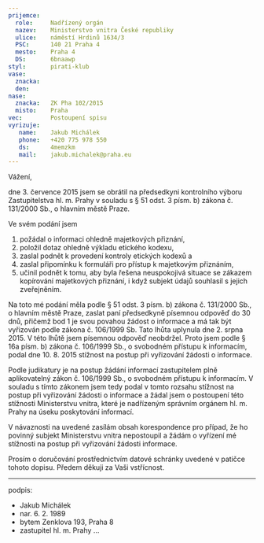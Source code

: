 ```yaml
---
prijemce: 
  role:     Nadřízený orgán
  nazev:    Ministerstvo vnitra České republiky
  ulice:    náměstí Hrdinů 1634/3
  PSC:      140 21 Praha 4
  mesto:    Praha 4
  DS:       6bnaawp
styl:       pirati-klub
vase:
  znacka:   
  den:
nase:
  znacka:   ZK Pha 102/2015
  misto:    Praha
vec:        Postoupení spisu 
vyrizuje:   
   name:    Jakub Michálek
   phone:   +420 775 978 550
   ds:      4memzkm
   mail:    jakub.michalek@praha.eu
---
```


Vážení,

dne 3. července 2015 jsem se obrátil na předsedkyni kontrolního výboru Zastupitelstva hl. m. Prahy v souladu s § 51 odst. 3 písm. b) zákona č. 131/2000 Sb., o hlavním městě Praze.

Ve svém podání jsem 

1. požádal o informaci ohledně majetkových přiznání, 
2. položil dotaz ohledně výkladu etického kodexu, 
3. zaslal podnět k provedení kontroly etických kodexů a 
4. zaslal připomínku k formuláři pro přístup k majetkovým přiznáním, 
5. učinil podnět k tomu, aby byla řešena neuspokojivá situace se zákazem kopírování majetkových přiznání, i když subjekt údajů souhlasil s jejich zveřejněním. 

Na toto mé podání měla podle § 51 odst. 3 písm. b) zákona č. 131/2000 Sb., o hlavním městě Praze, zaslat paní předsedkyně písemnou odpověď do 30 dnů, přičemž bod 1 je svou povahou žádost o informace a má tak být vyřizován podle zákona č. 106/1999 Sb. Tato lhůta uplynula dne 2. srpna 2015. V této lhůtě jsem písemnou odpověď neobdržel. Proto jsem podle § 16a písm. b) zákona č. 106/1999 Sb., o svobodném přístupu k informacím, podal dne 10. 8. 2015 stížnost na postup při vyřizování žádosti o informace.

Podle judikatury je na postup žádání informací zastupitelem plně aplikovatelný zákon č.
106/1999 Sb., o svobodném přístupu k informacím. V souladu s tímto zákonem jsem tedy podal
v tomto rozsahu stížnost na postup při vyřizování žádosti o informace a žádal jsem o postoupení 
této stížnosti Ministerstvu vnitra, které je nadřízeným správním orgánem hl. m. Prahy
na úseku poskytování informací.

V návaznosti na uvedené zasílám obsah korespondence pro případ, že ho povinný subjekt 
Ministerstvu vnitra nepostoupil a žádám o vyřízení mé stížnosti na postup při vyřizování
žádosti informace.

Prosím o doručování prostřednictvím datové schránky uvedené v patičce tohoto dopisu. Předem děkuji za Vaši vstřícnost.

---
podpis: 
  - Jakub Michálek
  - nar. 6. 2. 1989
  - bytem Zenklova 193, Praha 8
  - zastupitel hl. m. Prahy
...
